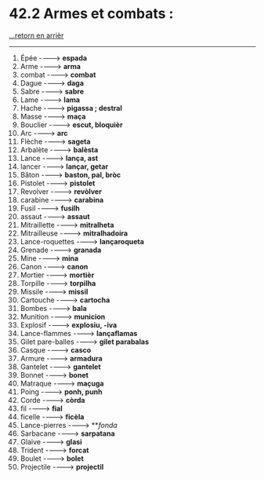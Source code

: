 # 42.2 Armes et combats : 

[...retorn en arrièr](../../../menu_fiches.md)

---

1. Épée  ----> **espada**
2. Arme ----> **arma**
3. combat ----> **combat**
4. Dague   ----> **daga**
5. Sabre   ----> **sabre**
6. Lame   ----> **lama**
7. Hache   ----> **pigassa ; destral**
8. Masse   ----> **maça**
8. Bouclier   ----> **escut, bloquièr**
8. Arc   ----> **arc**
9. Flèche   ----> **sageta**
10. Arbalète   ----> **balèsta**
11. Lance   ----> **lança, ast**
12. lancer ----> **lançar, getar**
13. Bâton   ----> **baston, pal, bròc**
14. Pistolet   ----> **pistolet**
15. Revolver   ----> **revòlver**
16. carabine ----> **carabina**
17. Fusil ----> **fusilh**
18. assaut   ----> **assaut**
19. Mitraillette   ----> **mitralheta**
20. Mitrailleuse   ----> **mitralhadoira**
22. Lance-roquettes   ----> **lançaroqueta**
23. Grenade   ----> **granada**
24. Mine   ----> **mina**
25. Canon   ----> **canon**
26. Mortier   ----> **mortièr**
27. Torpille   ----> **torpilha**
28. Missile   ----> **missil**
29. Cartouche ----> **cartocha**
30. Bombes   ----> **bala**
31. Munition ----> **municion**
32. Explosif   ----> **explosiu, -iva**
33. Lance-flammes   ----> **lançaflamas**
34. Gilet pare-balles   ----> **gilet parabalas**
35. Casque   ----> **casco**
36. Armure   ----> **armadura**
37. Gantelet   ----> **gantelet**
38. Bonnet ----> **bonet**
40. Matraque   ----> **maçuga**
41. Poing   ----> **ponh, punh**
42. Corde   ----> **còrda**
43. fil ----> **fial**
44. ficelle ----> **ficèla**
45. Lance-pierres   ----> ***fonda*
46. Sarbacane   ----> **sarpatana**
46. Glaive   ----> **glasi**
47. Trident   ----> **forcat**
48. Boulet ----> **bolet**
49. Projectile ----> **projectil**